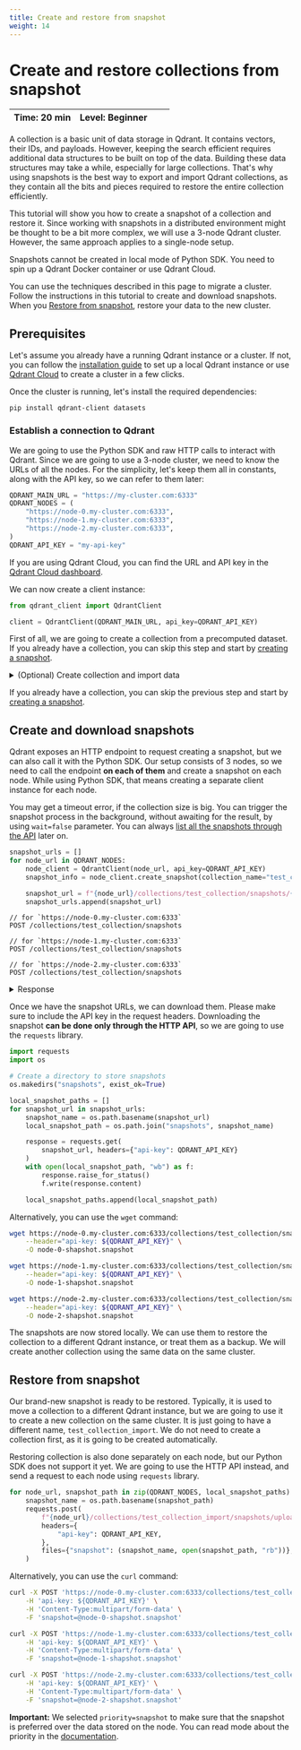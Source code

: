 ```yaml
---
title: Create and restore from snapshot
weight: 14
---
```


# Create and restore collections from snapshot

| Time: 20 min | Level: Beginner |  |    |
|--------------|-----------------|--|----|

A collection is a basic unit of data storage in Qdrant. It contains vectors, their IDs, and payloads. However, keeping the search efficient requires additional data structures to be built on top of the data. Building these data structures may take a while, especially for large collections.
That's why using snapshots is the best way to export and import Qdrant collections, as they contain all the bits and pieces required to restore the entire collection efficiently.

This tutorial will show you how to create a snapshot of a collection and restore it. Since working with snapshots in a distributed environment might be thought to be a bit more complex, we will use a 3-node Qdrant cluster. However, the same approach applies to a single-node setup.

<aside role="status">Snapshots cannot be created in local mode of Python SDK. You need to spin up a Qdrant Docker container or use Qdrant Cloud.</aside>

You can use the techniques described in this page to migrate a cluster. Follow the instructions
in this tutorial to create and download snapshots. When you [Restore from snapshot](#restore-from-snapshot), restore your data to the new cluster.

## Prerequisites

Let's assume you already have a running Qdrant instance or a cluster. If not, you can follow the [installation guide](/documentation/guides/installation/) to set up a local Qdrant instance or use [Qdrant Cloud](https://cloud.qdrant.io/) to create a cluster in a few clicks.

Once the cluster is running, let's install the required dependencies:

```shell
pip install qdrant-client datasets
```

### Establish a connection to Qdrant

We are going to use the Python SDK and raw HTTP calls to interact with Qdrant. Since we are going to use a 3-node cluster, we need to know the URLs of all the nodes. For the simplicity, let's keep them all in constants, along with the API key, so we can refer to them later:

```python
QDRANT_MAIN_URL = "https://my-cluster.com:6333"
QDRANT_NODES = (
    "https://node-0.my-cluster.com:6333",
    "https://node-1.my-cluster.com:6333",
    "https://node-2.my-cluster.com:6333",
)
QDRANT_API_KEY = "my-api-key"
```

<aside role="status">If you are using Qdrant Cloud, you can find the URL and API key in the <a href="https://cloud.qdrant.io/">Qdrant Cloud dashboard</a>.</aside>

We can now create a client instance:

```python
from qdrant_client import QdrantClient

client = QdrantClient(QDRANT_MAIN_URL, api_key=QDRANT_API_KEY)
```

First of all, we are going to create a collection from a precomputed dataset. If you already have a collection, you can skip this step and start by [creating a snapshot](#create-and-download-snapshots).

<details>
    <summary>(Optional) Create collection and import data</summary>

### Load the dataset

We are going to use a dataset with precomputed embeddings, available on Hugging Face Hub. The dataset is called [Qdrant/arxiv-titles-instructorxl-embeddings](https://huggingface.co/datasets/Qdrant/arxiv-titles-instructorxl-embeddings) and was created using the [InstructorXL](https://huggingface.co/hkunlp/instructor-xl) model. It contains 2.25M embeddings for the titles of the papers from the [arXiv](https://arxiv.org/) dataset.

Loading the dataset is as simple as:

```python
from datasets import load_dataset

dataset = load_dataset(
    "Qdrant/arxiv-titles-instructorxl-embeddings", split="train", streaming=True
)
```

We used the streaming mode, so the dataset is not loaded into memory. Instead, we can iterate through it and extract the id and [vector embedding](/articles/what-are-embeddings/):

```python
for payload in dataset:
    id_ = payload.pop("id")
    vector = payload.pop("vector")
    print(id_, vector, payload)
```

A single payload looks like this:

```json
{
  'title': 'Dynamics of partially localized brane systems',
  'DOI': '1109.1415'
}
```


### Create a collection

First things first, we need to create our collection. We're not going to play with the configuration of it, but it makes sense to do it right now.
The configuration is also a part of the collection snapshot.

```python
from qdrant_client import models

client.recreate_collection(
    collection_name="test_collection",
    vectors_config=models.VectorParams(
        size=768,  # Size of the embedding vector generated by the InstructorXL model
        distance=models.Distance.COSINE
    ),
)
```

### Upload the dataset

Calculating the embeddings is usually a bottleneck of the vector search pipelines, but we are happy to have them in place already. Since the goal of this tutorial is to show how to create a snapshot, **we are going to upload only a small part of the dataset**.

```python
ids, vectors, payloads = [], [], []
for payload in dataset:
    id_ = payload.pop("id")
    vector = payload.pop("vector")

    ids.append(id_)
    vectors.append(vector)
    payloads.append(payload)

    # We are going to upload only 1000 vectors
    if len(ids) == 1000:
        break

client.upsert(
    collection_name="test_collection",
    points=models.Batch(
        ids=ids,
        vectors=vectors,
        payloads=payloads,
    ),
)
```

Our collection is now ready to be used for search. Let's create a snapshot of it.

</details>

If you already have a collection, you can skip the previous step and start by [creating a snapshot](#create-and-download-snapshots).

## Create and download snapshots

Qdrant exposes an HTTP endpoint to request creating a snapshot, but we can also call it with the Python SDK.
Our setup consists of 3 nodes, so we need to call the endpoint **on each of them** and create a snapshot on each node. While using Python SDK, that means creating a separate client instance for each node.


<aside role="status">You may get a timeout error, if the collection size is big. You can trigger the snapshot process in the background, without awaiting for the result, by using <code>wait=false</code> parameter. You can always <a href="/documentation/concepts/snapshots/#list-snapshot">list all the snapshots through the API</a> later on.</aside>


```python
snapshot_urls = []
for node_url in QDRANT_NODES:
    node_client = QdrantClient(node_url, api_key=QDRANT_API_KEY)
    snapshot_info = node_client.create_snapshot(collection_name="test_collection")

    snapshot_url = f"{node_url}/collections/test_collection/snapshots/{snapshot_info.name}"
    snapshot_urls.append(snapshot_url)
```

```http
// for `https://node-0.my-cluster.com:6333`
POST /collections/test_collection/snapshots

// for `https://node-1.my-cluster.com:6333`
POST /collections/test_collection/snapshots

// for `https://node-2.my-cluster.com:6333`
POST /collections/test_collection/snapshots
```

<details>
    <summary>Response</summary>

```json
{
  "result": {
    "name": "test_collection-559032209313046-2024-01-03-13-20-11.snapshot",
    "creation_time": "2024-01-03T13:20:11",
    "size": 18956800
  },
  "status": "ok",
  "time": 0.307644965
}
```
</details>



Once we have the snapshot URLs, we can download them. Please make sure to include the API key in the request headers.
Downloading the snapshot **can be done only through the HTTP API**, so we are going to use the `requests` library.

```python
import requests
import os

# Create a directory to store snapshots
os.makedirs("snapshots", exist_ok=True)

local_snapshot_paths = []
for snapshot_url in snapshot_urls:
    snapshot_name = os.path.basename(snapshot_url)
    local_snapshot_path = os.path.join("snapshots", snapshot_name)

    response = requests.get(
        snapshot_url, headers={"api-key": QDRANT_API_KEY}
    )
    with open(local_snapshot_path, "wb") as f:
        response.raise_for_status()
        f.write(response.content)

    local_snapshot_paths.append(local_snapshot_path)
```

Alternatively, you can use the `wget` command:

```bash
wget https://node-0.my-cluster.com:6333/collections/test_collection/snapshots/test_collection-559032209313046-2024-01-03-13-20-11.snapshot \
    --header="api-key: ${QDRANT_API_KEY}" \
    -O node-0-shapshot.snapshot

wget https://node-1.my-cluster.com:6333/collections/test_collection/snapshots/test_collection-559032209313047-2024-01-03-13-20-12.snapshot \
    --header="api-key: ${QDRANT_API_KEY}" \
    -O node-1-shapshot.snapshot

wget https://node-2.my-cluster.com:6333/collections/test_collection/snapshots/test_collection-559032209313048-2024-01-03-13-20-13.snapshot \
    --header="api-key: ${QDRANT_API_KEY}" \
    -O node-2-shapshot.snapshot
```

The snapshots are now stored locally. We can use them to restore the collection to a different Qdrant instance, or treat them as a backup. We will create another collection using the same data on the same cluster.

## Restore from snapshot

Our brand-new snapshot is ready to be restored. Typically, it is used to move a collection to a different Qdrant instance, but we are going to use it to create a new collection on the same cluster.
It is just going to have a different name, `test_collection_import`. We do not need to create a collection first, as it is going to be created automatically.

Restoring collection is also done separately on each node, but our Python SDK does not support it yet. We are going to use the HTTP API instead,
and send a request to each node using `requests` library.

```python
for node_url, snapshot_path in zip(QDRANT_NODES, local_snapshot_paths):
    snapshot_name = os.path.basename(snapshot_path)
    requests.post(
        f"{node_url}/collections/test_collection_import/snapshots/upload?priority=snapshot",
        headers={
            "api-key": QDRANT_API_KEY,
        },
        files={"snapshot": (snapshot_name, open(snapshot_path, "rb"))},
    )
```

Alternatively, you can use the `curl` command:

```bash
curl -X POST 'https://node-0.my-cluster.com:6333/collections/test_collection_import/snapshots/upload?priority=snapshot' \
    -H 'api-key: ${QDRANT_API_KEY}' \
    -H 'Content-Type:multipart/form-data' \
    -F 'snapshot=@node-0-shapshot.snapshot'

curl -X POST 'https://node-1.my-cluster.com:6333/collections/test_collection_import/snapshots/upload?priority=snapshot' \
    -H 'api-key: ${QDRANT_API_KEY}' \
    -H 'Content-Type:multipart/form-data' \
    -F 'snapshot=@node-1-shapshot.snapshot'

curl -X POST 'https://node-2.my-cluster.com:6333/collections/test_collection_import/snapshots/upload?priority=snapshot' \
    -H 'api-key: ${QDRANT_API_KEY}' \
    -H 'Content-Type:multipart/form-data' \
    -F 'snapshot=@node-2-shapshot.snapshot'
```


**Important:** We selected `priority=snapshot` to make sure that the snapshot is preferred over the data stored on the node. You can read mode about the priority in the [documentation](/documentation/concepts/snapshots/#snapshot-priority).

